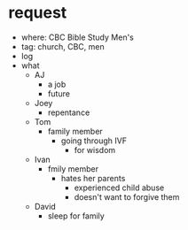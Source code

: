 # request
- where: CBC Bible Study Men's
- tag: church, CBC, men
- log
- what
  - AJ
    - a job
    - future
  - Joey
    - repentance
  - Tom
    - family member
      - going through IVF
        - for wisdom
  - Ivan
    - fmily member
      - hates her parents
        - experienced child abuse
        - doesn't want to forgive them
  - David
    - sleep for family
